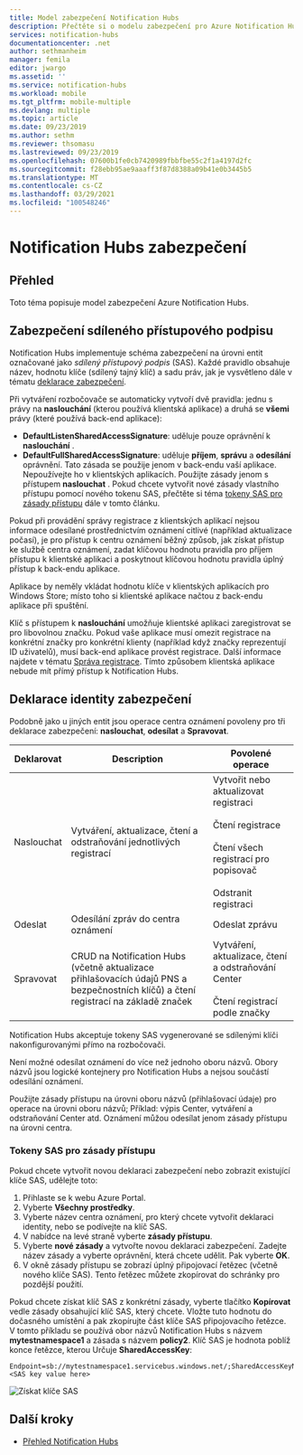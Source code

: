 ```yaml
---
title: Model zabezpečení Notification Hubs
description: Přečtěte si o modelu zabezpečení pro Azure Notification Hubs.
services: notification-hubs
documentationcenter: .net
author: sethmanheim
manager: femila
editor: jwargo
ms.assetid: ''
ms.service: notification-hubs
ms.workload: mobile
ms.tgt_pltfrm: mobile-multiple
ms.devlang: multiple
ms.topic: article
ms.date: 09/23/2019
ms.author: sethm
ms.reviewer: thsomasu
ms.lastreviewed: 09/23/2019
ms.openlocfilehash: 07600b1fe0cb7420989fbbfbe55c2f1a4197d2fc
ms.sourcegitcommit: f28ebb95ae9aaaff3f87d8388a09b41e0b3445b5
ms.translationtype: MT
ms.contentlocale: cs-CZ
ms.lasthandoff: 03/29/2021
ms.locfileid: "100548246"
---
```

# <a name="notification-hubs-security"></a>Notification Hubs zabezpečení

## <a name="overview"></a>Přehled

Toto téma popisuje model zabezpečení Azure Notification Hubs.

## <a name="shared-access-signature-security"></a>Zabezpečení sdíleného přístupového podpisu

Notification Hubs implementuje schéma zabezpečení na úrovni entit označované jako *sdílený přístupový podpis* (SAS). Každé pravidlo obsahuje název, hodnotu klíče (sdílený tajný klíč) a sadu práv, jak je vysvětleno dále v tématu [deklarace zabezpečení](#security-claims). 

Při vytváření rozbočovače se automaticky vytvoří dvě pravidla: jednu s právy na **naslouchání** (kterou používá klientská aplikace) a druhá se **všemi** právy (které používá back-end aplikace):

- **DefaultListenSharedAccessSignature**: uděluje pouze oprávnění k **naslouchání** .
- **DefaultFullSharedAccessSignature**: uděluje **příjem**, **správu** a **odesílání** oprávnění. Tato zásada se použije jenom v back-endu vaší aplikace. Nepoužívejte ho v klientských aplikacích. Použijte zásady jenom s přístupem **naslouchat** . Pokud chcete vytvořit nové zásady vlastního přístupu pomocí nového tokenu SAS, přečtěte si téma [tokeny SAS pro zásady přístupu](#sas-tokens-for-access-policies) dále v tomto článku.

Pokud při provádění správy registrace z klientských aplikací nejsou informace odesílané prostřednictvím oznámení citlivé (například aktualizace počasí), je pro přístup k centru oznámení běžný způsob, jak získat přístup ke službě centra oznámení, zadat klíčovou hodnotu pravidla pro příjem přístupu k klientské aplikaci a poskytnout klíčovou hodnotu pravidla úplný přístup k back-endu aplikace.

Aplikace by neměly vkládat hodnotu klíče v klientských aplikacích pro Windows Store; místo toho si klientské aplikace načtou z back-endu aplikace při spuštění.

Klíč s přístupem k **naslouchání** umožňuje klientské aplikaci zaregistrovat se pro libovolnou značku. Pokud vaše aplikace musí omezit registrace na konkrétní značky pro konkrétní klienty (například když značky reprezentují ID uživatelů), musí back-end aplikace provést registrace. Další informace najdete v tématu [Správa registrace](notification-hubs-push-notification-registration-management.md). Tímto způsobem klientská aplikace nebude mít přímý přístup k Notification Hubs.

## <a name="security-claims"></a>Deklarace identity zabezpečení

Podobně jako u jiných entit jsou operace centra oznámení povoleny pro tři deklarace zabezpečení: **naslouchat**, **odesílat** a **Spravovat**.

| Deklarovat   | Description                                          | Povolené operace |
| ------- | ---------------------------------------------------- | ------------------ |
| Naslouchat  | Vytváření, aktualizace, čtení a odstraňování jednotlivých registrací | Vytvořit nebo aktualizovat registraci<br><br>Čtení registrace<br><br>Čtení všech registrací pro popisovač<br><br>Odstranit registraci |
| Odeslat    | Odesílání zpráv do centra oznámení                | Odeslat zprávu |
| Spravovat  | CRUD na Notification Hubs (včetně aktualizace přihlašovacích údajů PNS a bezpečnostních klíčů) a čtení registrací na základě značek |Vytváření, aktualizace, čtení a odstraňování Center<br><br>Čtení registrací podle značky |

Notification Hubs akceptuje tokeny SAS vygenerované se sdílenými klíči nakonfigurovanými přímo na rozbočovači.

Není možné odesílat oznámení do více než jednoho oboru názvů. Obory názvů jsou logické kontejnery pro Notification Hubs a nejsou součástí odesílání oznámení.

Použijte zásady přístupu na úrovni oboru názvů (přihlašovací údaje) pro operace na úrovni oboru názvů; Příklad: výpis Center, vytváření a odstraňování Center atd. Oznámení můžou odesílat jenom zásady přístupu na úrovni centra.

### <a name="sas-tokens-for-access-policies"></a>Tokeny SAS pro zásady přístupu

Pokud chcete vytvořit novou deklaraci zabezpečení nebo zobrazit existující klíče SAS, udělejte toto:

1. Přihlaste se k webu Azure Portal.
2. Vyberte **Všechny prostředky**.
3. Vyberte název centra oznámení, pro který chcete vytvořit deklaraci identity, nebo se podívejte na klíč SAS.
4. V nabídce na levé straně vyberte **zásady přístupu**.
5. Vyberte **nové zásady** a vytvořte novou deklaraci zabezpečení. Zadejte název zásady a vyberte oprávnění, která chcete udělit. Pak vyberte **OK**.
6. V okně zásady přístupu se zobrazí úplný připojovací řetězec (včetně nového klíče SAS). Tento řetězec můžete zkopírovat do schránky pro pozdější použití.

Pokud chcete získat klíč SAS z konkrétní zásady, vyberte tlačítko **Kopírovat** vedle zásady obsahující klíč SAS, který chcete. Vložte tuto hodnotu do dočasného umístění a pak zkopírujte část klíče SAS připojovacího řetězce. V tomto příkladu se používá obor názvů Notification Hubs s názvem **mytestnamespace1** a zásada s názvem **policy2**. Klíč SAS je hodnota poblíž konce řetězce, kterou Určuje **SharedAccessKey**:

```shell
Endpoint=sb://mytestnamespace1.servicebus.windows.net/;SharedAccessKeyName=policy2;SharedAccessKey=<SAS key value here>
```

![Získat klíče SAS](media/notification-hubs-push-notification-security/access1.png)

## <a name="next-steps"></a>Další kroky

- [Přehled Notification Hubs](notification-hubs-push-notification-overview.md)
